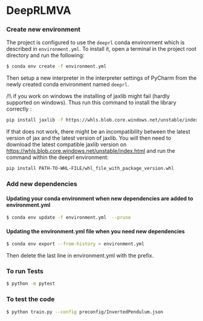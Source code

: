 # DeepRLMVA

### Create new environment

The project is configured to use the `deeprl` conda environment which is described in `environment.yml`. To install it,
open a terminal in the project root directory and run the following:

```bash
$ conda env create -f environment.yml
```

Then setup a new interpreter in the interpreter settings of PyCharm from the newly created conda environment
named `deeprl`.

/!\ if you work on windows the installing of jaxlib might fail (hardly supported on windows). Thus run this command to
install the library correctly :

```bash
pip install jaxlib -f https://whls.blob.core.windows.net/unstable/index.html --use-deprecated legacy-resolver
```

If that does not work, there might be an incompatibility between the latest version of jax and the latest version of
jaxlib. You will then need to download the latest compatible jaxlib version
on https://whls.blob.core.windows.net/unstable/index.html and run the command within the deeprl environment:

```bash
pip install PATH-TO-WHL-FILE/whl_file_with_package_version.whl
```

### Add new dependencies

#### Updating your conda environment when new dependencies are added to environment.yml

```bash
$ conda env update -f environment.yml  --prune
```

#### Updating the environment.yml file when you need new dependencies

```bash
$ conda env export --from-history > environment.yml
```

Then delete the last line in environment.yml with the prefix.

### To run Tests

```bash
$ python -m pytest 
```

### To test the code

```bash
$ python train.py --config preconfig/InvertedPendulum.json
```